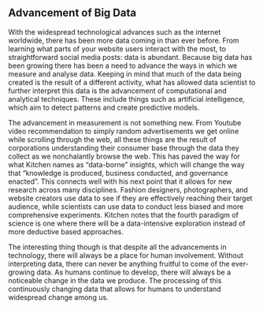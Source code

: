 ## Advancement of Big Data

With the widespread technological advances such as the internet worldwide, there has been more data coming in than ever before. From learning what parts of your website users interact with the most, to straightforward social media posts: data is abundant. Because big data has been growing there has been a need to advance the ways in which we measure and analyse data. Keeping in mind that much of the data being created is the result of a different activity, what has allowed data scientist to further interpret this data is the advancement of computational and analytical techniques. These include things such as artificial intelligence, which aim to detect patterns and create predictive models. 

The advancement in measurement is not something new. From Youtube video recommendation to simply random advertisements we get online while scrolling through the web, all these things are the result of corporations understanding their consumer base through the data they collect as we nonchalantly browse the web. This has paved the way for what Kitchen names as “data-borne” insights, which will change the way that “knowledge is produced, business conducted, and governance enacted”. This connects well with his next point that it allows for new research across many disciplines. Fashion designers, photographers, and website creators use data to see if they are effectively reaching their target audience, while scientists can use data to conduct less biased and more comprehensive experiments. Kitchen notes that the fourth paradigm of science is one where there will be a data-intensive exploration instead of more deductive based approaches. 

The interesting thing though is that despite all the advancements in technology, there will always be a place for human involvement. Without interpreting data, there can never be anything fruitful to come of the ever-growing data. As humans continue to develop, there will always be a noticeable change in the data we produce. The processing of this continuously changing data that allows for humans to understand widespread change among us. 
